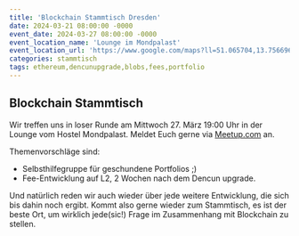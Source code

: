```yaml
---
title: 'Blockchain Stammtisch Dresden'
date: 2024-03-21 08:00:00 -0000
event_date: 2024-03-27 08:00:00 -0000
event_location_name: 'Lounge im Mondpalast'
event_location_url: 'https://www.google.com/maps?ll=51.065704,13.756696&z=16&t=m&hl=de&gl=US&mapclient=embed&cid=11638090975453071501'
categories: stammtisch
tags: ethereum,dencunupgrade,blobs,fees,portfolio
---
```


## Blockchain Stammtisch

Wir treffen uns in loser Runde am Mittwoch 27. März 19:00 Uhr in der Lounge vom Hostel Mondpalast. Meldet Euch gerne via [Meetup.com](https://www.meetup.com/de-DE/blockchainmeetupsaxony/events/) an.

Themenvorschläge sind:

- Selbsthilfegruppe für geschundene Portfolios ;)
- Fee-Entwicklung auf L2, 2 Wochen nach dem Dencun upgrade.

Und natürlich reden wir auch wieder über jede weitere Entwicklung, die sich bis dahin noch ergibt. Kommt also gerne wieder zum Stammtisch, es ist der beste Ort, um wirklich jede(sic!) Frage im Zusammenhang mit Blockchain zu stellen.
